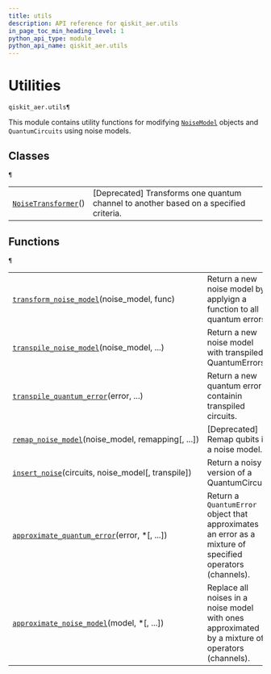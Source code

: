 ```yaml
---
title: utils
description: API reference for qiskit_aer.utils
in_page_toc_min_heading_level: 1
python_api_type: module
python_api_name: qiskit_aer.utils
---
```


<span id="module-qiskit_aer.utils" />

<span id="aer-utils" />

# Utilities

<span id="module-qiskit_aer.utils" />

`qiskit_aer.utils¶`

This module contains utility functions for modifying [`NoiseModel`](qiskit_aer.noise.NoiseModel "qiskit_aer.noise.NoiseModel") objects and `QuantumCircuits` using noise models.

## Classes

<span id="module-qiskit_aer.utils" />

`¶`

|                                                                                               |                                                                                        |
| --------------------------------------------------------------------------------------------- | -------------------------------------------------------------------------------------- |
| [`NoiseTransformer`](qiskit_aer.utils.NoiseTransformer "qiskit_aer.utils.NoiseTransformer")() | \[Deprecated] Transforms one quantum channel to another based on a specified criteria. |

## Functions

<span id="module-qiskit_aer.utils" />

`¶`

|                                                                                                                                           |                                                                                                           |
| ----------------------------------------------------------------------------------------------------------------------------------------- | --------------------------------------------------------------------------------------------------------- |
| [`transform_noise_model`](qiskit_aer.utils.transform_noise_model "qiskit_aer.utils.transform_noise_model")(noise\_model, func)            | Return a new noise model by applyign a function to all quantum errors.                                    |
| [`transpile_noise_model`](qiskit_aer.utils.transpile_noise_model "qiskit_aer.utils.transpile_noise_model")(noise\_model, ...)             | Return a new noise model with transpiled QuantumErrors.                                                   |
| [`transpile_quantum_error`](qiskit_aer.utils.transpile_quantum_error "qiskit_aer.utils.transpile_quantum_error")(error, ...)              | Return a new quantum error containin transpiled circuits.                                                 |
| [`remap_noise_model`](qiskit_aer.utils.remap_noise_model "qiskit_aer.utils.remap_noise_model")(noise\_model, remapping\[, ...])           | \[Deprecated] Remap qubits in a noise model.                                                              |
| [`insert_noise`](qiskit_aer.utils.insert_noise "qiskit_aer.utils.insert_noise")(circuits, noise\_model\[, transpile])                     | Return a noisy version of a QuantumCircuit.                                                               |
| [`approximate_quantum_error`](qiskit_aer.utils.approximate_quantum_error "qiskit_aer.utils.approximate_quantum_error")(error, \*\[, ...]) | Return a `QuantumError` object that approximates an error as a mixture of specified operators (channels). |
| [`approximate_noise_model`](qiskit_aer.utils.approximate_noise_model "qiskit_aer.utils.approximate_noise_model")(model, \*\[, ...])       | Replace all noises in a noise model with ones approximated by a mixture of operators (channels).          |

